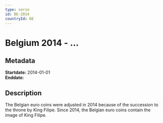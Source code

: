 ```yaml
---
type: serie
id: BE-2014
countryId: BE
---
```


# Belgium 2014 - ...

## Metadata

**Startdate:** 2014-01-01\
**Enddate:**

## Description

The Belgian euro coins were adjusted in 2014 because of the succession to the throne by King Filipe. Since 2014, the Belgian euro coins contain the image of King Filipe.

